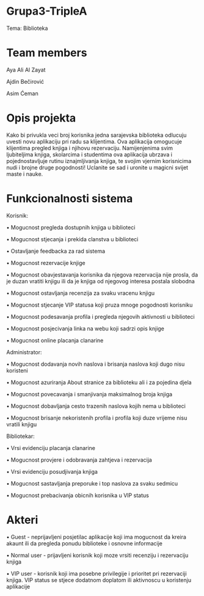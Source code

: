 # Grupa3-TripleA
Tema: Biblioteka
# Team members
Aya Ali Al Zayat

Ajdin Bečirović

Asim Ćeman

# Opis projekta
Kako bi privukla veci broj korisnika jedna sarajevska biblioteka odlucuju uvesti novu aplikaciju pri radu sa klijentima. Ova aplikacija omogucuje klijentima pregled knjiga i njihovu rezervaciju. Namijenjenima svim ljubiteljima knjiga, skolarcima i studentima ova aplikacija ubrzava i pojednostavljuje rutinu iznajmljivanja knjiga, te svojim vjernim korisnicima nudi i brojne druge pogodnosti! Uclanite se sad i uronite u magicni svijet maste i nauke. 

# Funkcionalnosti sistema
Korisnik:

• Mogucnost pregleda dostupnih knjiga u biblioteci 

• Mogucnost stjecanja i prekida clanstva u biblioteci 

• Ostavljanje feedbacka za rad sistema

• Mogucnost rezervacije knjige

• Mogucnost obavjestavanja korisnika da njegova rezervacija nije prosla, da je duzan vratiti knjigu ili da je knjiga od njegovog interesa postala slobodna

• Mogucnost ostavljanja recenzija za svaku vracenu knjigu

• Mogucnost stjecanje VIP statusa koji pruza mnoge pogodnosti korisniku

• Mogucnost podesavanja profila i pregleda njegovih aktivnosti u biblioteci

• Mogucnost posjecivanja linka na webu koji sadrzi opis knjige

• Mogucnost online placanja clanarine

Administrator:

• Mogucnost dodavanja novih naslova i brisanja naslova koji dugo nisu koristeni

• Mogucnost azuriranja About stranice za biblioteku ali i za pojedina djela

• Mogucnost povecavanja i smanjivanja maksimalnog broja knjiga

• Mogucnost dobavljanja cesto trazenih naslova kojih nema u biblioteci

• Mogucnost brisanje nekoristenih profila i profila koji duze vrijeme nisu vratili knjigu 

Bibliotekar:

• Vrsi evidenciju placanja clanarine

• Mogucnost provjere i odobravanja zahtjeva i rezervacija

• Vrsi evidenciju posudjivanja knjiga

• Mogucnost sastavljanja preporuke i top naslova za svaku sedmicu

• Mogucnost prebacivanja obicnih korisnika u VIP status

# Akteri

• Guest - neprijavljeni posjetilac aplikacije koji ima mogucnost da kreira akaunt ili da pregleda ponudu biblioteke i osnovne informacije

• Normal user - prijavljeni korisnik koji moze vrsiti recenziju i rezervaciju knjiga

• VIP user - korisnik koji ima posebne privilegije i prioritet pri rezervaciji knjiga. VIP status se stjece dodatnom doplatom ili aktivnoscu u koristenju aplikacije


